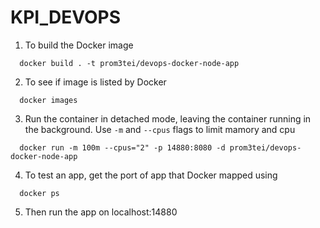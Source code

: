 # KPI_DEVOPS

1. To build the Docker image
```
  docker build . -t prom3tei/devops-docker-node-app
```
2. To see if image is listed by Docker
```
  docker images
```
3. Run the container in detached mode, leaving the container running in the background. Use ```-m``` and ```--cpus``` flags to limit mamory and cpu
```
  docker run -m 100m --cpus="2" -p 14880:8080 -d prom3tei/devops-docker-node-app
```
4. To test an app, get the port of app that Docker mapped using
```
  docker ps
```
5. Then run the app on localhost:14880
